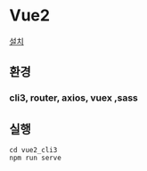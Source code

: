 # Vue2
[설치](../cliinstall.txt)

## 환경
### cli3, router, axios, vuex ,sass

## 실행
``` node
cd vue2_cli3
npm run serve
```